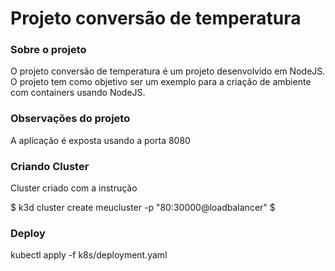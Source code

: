 # Projeto conversão de temperatura

### Sobre o projeto
O projeto conversão de temperatura é um projeto desenvolvido em NodeJS. O projeto tem como objetivo ser um exemplo para a criação de ambiente com containers usando NodeJS.

### Observações do projeto
A aplicação é exposta usando a porta 8080

### Criando Cluster
Cluster criado com a instrução

$ k3d cluster create meucluster -p "80:30000@loadbalancer" 
$

### Deploy
kubectl apply -f k8s/deployment.yaml
